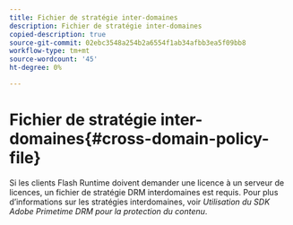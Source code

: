 ```yaml
---
title: Fichier de stratégie inter-domaines
description: Fichier de stratégie inter-domaines
copied-description: true
source-git-commit: 02ebc3548a254b2a6554f1ab34afbb3ea5f09bb8
workflow-type: tm+mt
source-wordcount: '45'
ht-degree: 0%

---
```


# Fichier de stratégie inter-domaines{#cross-domain-policy-file}

Si les clients Flash Runtime doivent demander une licence à un serveur de licences, un fichier de stratégie DRM interdomaines est requis. Pour plus d’informations sur les stratégies interdomaines, voir *Utilisation du SDK Adobe Primetime DRM pour la protection du contenu*.
